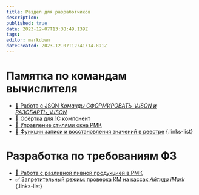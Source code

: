 ```yaml
---
title: Раздел для разработчиков
description: 
published: true
date: 2023-12-07T13:38:49.139Z
tags: 
editor: markdown
dateCreated: 2023-12-07T12:41:14.891Z
---
```


# Памятка по командам вычислителя

- [:blue_book: Работа с JSON *Команды СФОРМИРОВАТЬ_VJSON и РАЗОБАРТЬ_VJSON*](/dev/json)
- [:blue_book: Обёртка для 1С компонент](/dev/wrapper)
- [:blue_book: Управление стилями окна РМК](/dev/rmkwindowstyle)
- [:blue_book: Функции записи и восстановления значений в реестре](/dev/savesettings)
{.links-list}

# Разработка по требованиям ФЗ
- [:beer: Работа с разливной пивной продукцией в РМК](/dev/beer-keg)
- [✅ Запретительный режим: проверка КМ на кассах *Айтида iMark*](/dev/beer-keg)
{.links-list}